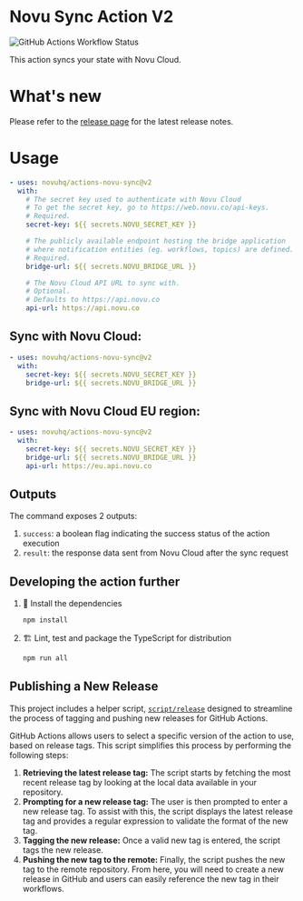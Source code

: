 # Novu Sync Action V2

![GitHub Actions Workflow Status](https://img.shields.io/github/actions/workflow/status/novuhq/actions-novu-sync/ci.yml)

This action syncs your state with Novu Cloud.

# What's new

Please refer to the [release page](https://github.com/novuhq/actions-novu-sync/releases/latest) for the latest release notes.

# Usage

```yaml
- uses: novuhq/actions-novu-sync@v2
  with:
    # The secret key used to authenticate with Novu Cloud
    # To get the secret key, go to https://web.novu.co/api-keys.
    # Required.
    secret-key: ${{ secrets.NOVU_SECRET_KEY }}

    # The publicly available endpoint hosting the bridge application
    # where notification entities (eg. workflows, topics) are defined.
    # Required.
    bridge-url: ${{ secrets.NOVU_BRIDGE_URL }}

    # The Novu Cloud API URL to sync with.
    # Optional.
    # Defaults to https://api.novu.co
    api-url: https://api.novu.co
```

## Sync with Novu Cloud:

```yaml
- uses: novuhq/actions-novu-sync@v2
  with:
    secret-key: ${{ secrets.NOVU_SECRET_KEY }}
    bridge-url: ${{ secrets.NOVU_BRIDGE_URL }}
```

## Sync with Novu Cloud EU region:

```yaml
- uses: novuhq/actions-novu-sync@v2
  with:
    secret-key: ${{ secrets.NOVU_SECRET_KEY }}
    bridge-url: ${{ secrets.NOVU_BRIDGE_URL }}
    api-url: https://eu.api.novu.co
```

## Outputs

The command exposes 2 outputs:

1. `success`: a boolean flag indicating the success status of the action execution
1. `result`: the response data sent from Novu Cloud after the sync request

## Developing the action further

1. 🔨 Install the dependencies

   ```bash
   npm install
   ```

1. 🏗️ Lint, test and package the TypeScript for distribution

   ```bash
   npm run all
   ```

## Publishing a New Release

This project includes a helper script, [`script/release`](./script/release)
designed to streamline the process of tagging and pushing new releases for
GitHub Actions.

GitHub Actions allows users to select a specific version of the action to use,
based on release tags. This script simplifies this process by performing the
following steps:

1. **Retrieving the latest release tag:** The script starts by fetching the most
   recent release tag by looking at the local data available in your repository.
1. **Prompting for a new release tag:** The user is then prompted to enter a new
   release tag. To assist with this, the script displays the latest release tag
   and provides a regular expression to validate the format of the new tag.
1. **Tagging the new release:** Once a valid new tag is entered, the script tags
   the new release.
1. **Pushing the new tag to the remote:** Finally, the script pushes the new tag
   to the remote repository. From here, you will need to create a new release in
   GitHub and users can easily reference the new tag in their workflows.
